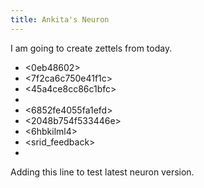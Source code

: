 ```yaml
---
title: Ankita's Neuron
---
```


I am going to create zettels from today.

* <0eb48602>
* <7f2ca6c750e41f1c>
* <45a4ce8cc86c1bfc>
* <eb45d5445b96690b>
* <6852fe4055fa1efd>
* <2048b754f533446e>
* <6hbkilml4>
* <srid_feedback>
* <mynotes>

Adding this line to test latest neuron version.

